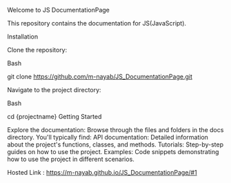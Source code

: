 Welcome to JS DocumentationPage

This repository contains the documentation for JS(JavaScript).

Installation

Clone the repository:

Bash

git clone https://github.com/m-nayab/JS_DocumentationPage.git

Navigate to the project directory:

Bash

cd {projectname}
Getting Started

Explore the documentation: Browse through the files and folders in the docs directory. You'll typically find:
API documentation: Detailed information about the project's functions, classes, and methods.
Tutorials: Step-by-step guides on how to use the project.
Examples: Code snippets demonstrating how to use the project in different scenarios.

Hosted Link : https://m-nayab.github.io/JS_DocumentationPage/#1
